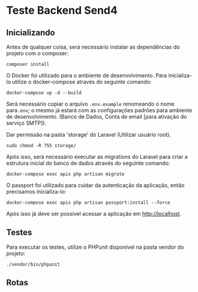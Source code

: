 # Teste Backend Send4

## Inicializando
Antes de qualquer coisa, será necessário instalar as dependências do projeto com o composer:

`composer install`

O Docker foi utilizado para o ambiente de desenvolvimento. Para inicializa-lo utilize o docker-compose através do seguinte comando:

`docker-compose up -d --build`

Será necessário copiar o arquivo `.env.example` renomeando o nome para`.env`; o mesmo já estará com as configurações padrões para ambiente de desenvolvimento. (Banco de Dados, Conta de email [para ativação do serviço SMTP]).

Dar permissão na pasta 'storage' do Laravel (Utilizar usuário root).

`sudo chmod -R 755 storage/`

Após isso, será necessário executar as migrations do Laravel para criar a estrutura inicial do banco de dados através do seguinte comando:

`docker-compose exec apis php artisan migrate`

O passport foi utilizado para cuidar da autenticação da aplicação, então precisamos inicializa-lo:

`docker-compose exec apis php artisan passport:install --force`

Após isso já deve ser possível acessar a aplicação em [http://localhost](http://localhost).

## Testes

Para executar os testes, utilize o PHPunit disponível na pasta vendor do projeto:

`./vendor/bin/phpunit`


## Rotas

